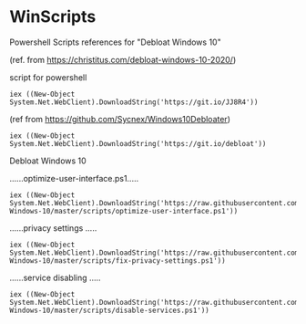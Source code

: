 # WinScripts
Powershell Scripts references for "Debloat Windows 10"

(ref. from https://christitus.com/debloat-windows-10-2020/)

script for powershell
```
iex ((New-Object System.Net.WebClient).DownloadString('https://git.io/JJ8R4'))
```
(ref from https://github.com/Sycnex/Windows10Debloater)
```
iex ((New-Object System.Net.WebClient).DownloadString('https://git.io/debloat'))
```
Debloat Windows 10

......optimize-user-interface.ps1.....
```
iex ((New-Object System.Net.WebClient).DownloadString('https://raw.githubusercontent.com/W4RH4WK/Debloat-Windows-10/master/scripts/optimize-user-interface.ps1'))
```
......privacy settings .....
```
iex ((New-Object System.Net.WebClient).DownloadString('https://raw.githubusercontent.com/W4RH4WK/Debloat-Windows-10/master/scripts/fix-privacy-settings.ps1'))
```
......service disabling .....
```
iex ((New-Object System.Net.WebClient).DownloadString('https://raw.githubusercontent.com/W4RH4WK/Debloat-Windows-10/master/scripts/disable-services.ps1'))
```
